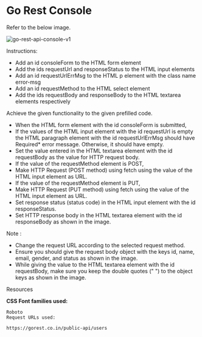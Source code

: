 # Go Rest Console

Refer to the below image.

![go-rest-api-console-v1](https://user-images.githubusercontent.com/90957976/136194672-2a1b6f48-194f-4719-8fbc-40549b1145e4.gif)

Instructions:

- Add an id consoleForm to the HTML form element
- Add the ids requestUrl and responseStatus to the HTML input elements
- Add an id requestUrlErrMsg to the HTML p element with the class name error-msg
- Add an id requestMethod to the HTML select element
- Add the ids requestBody and responseBody to the HTML textarea elements respectively


Achieve the given functionality to the given prefilled code.

- When the HTML form element with the id consoleForm is submitted,
- If the values of the HTML input element with the id requestUrl is empty the HTML paragraph element with the id requestUrlErrMsg should have Required* error message. Otherwise, it should have empty.
- Set the value entered in the HTML textarea element with the id requestBody as the value for HTTP request body.
- If the value of the requestMethod element is POST,
- Make HTTP Request (POST method) using fetch using the value of the HTML input element as URL.
- If the value of the requestMethod element is PUT,
- Make HTTP Request (PUT method) using fetch using the value of the HTML input element as URL.
- Set response status (status code) in the HTML input element with the id responseStatus.
- Set HTTP response body in the HTML textarea element with the id responseBody as shown in the image.

Note : 

- Change the request URL according to the selected request method.
- Ensure you should give the request body object with the keys id, name, email, gender, and status as shown in the image.
- While giving the value to the HTML textarea element with the id requestBody, make sure you keep the double quotes (" ") to the object keys as shown in the image.

Resources

**CSS Font families used:**

    Roboto
    Request URLs used:

    https://gorest.co.in/public-api/users
